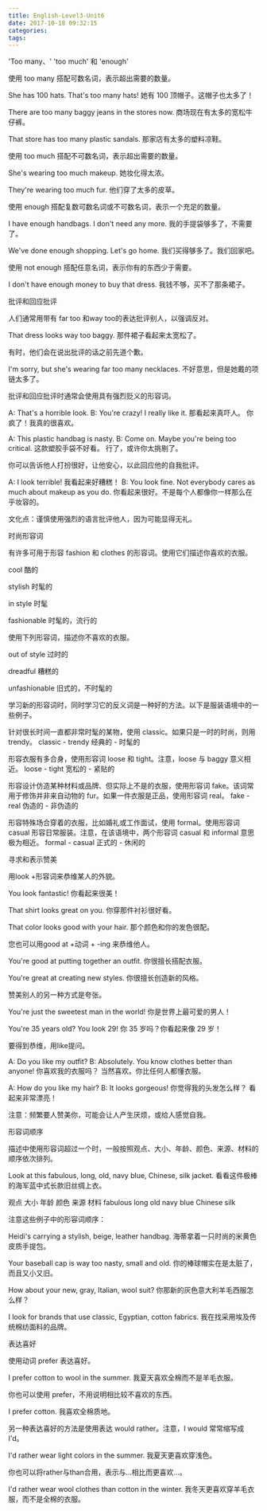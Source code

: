 ```yaml
---
title: English-Level3-Unit6
date: 2017-10-18 09:32:15
categories:
tags:
---
```



'Too many、' 'too much' 和 'enough'

使用 too many 搭配可数名词，表示超出需要的数量。
 

She has 100 hats. That's too many hats!	她有 100 顶帽子。这帽子也太多了！

There are too many baggy jeans in the stores now.	商场现在有太多的宽松牛仔裤。

That store has too many plastic sandals.	那家店有太多的塑料凉鞋。

使用 too much 搭配不可数名词，表示超出需要的数量。
 

She's wearing too much makeup.	她妆化得太浓。

They're wearing too much fur.	他们穿了太多的皮草。
 
使用 enough 搭配复数可数名词或不可数名词，表示一个充足的数量。
 

I have enough handbags. I don't need any more.	我的手提袋够多了，不需要了。

We've done enough shopping. Let's go home.	我们买得够多了。我们回家吧。

使用 not enough 搭配任意名词，表示你有的东西少于需要。
 

I don't have enough money to buy that dress.	我钱不够，买不了那条裙子。
 


批评和回应批评
 
人们通常用带有 far too 和way too的表达批评别人，以强调反对。
 

That dress looks way too baggy.	 	那件裙子看起来太宽松了。
 
有时，他们会在说出批评的话之前先道个歉。
 

I'm sorry, but she's wearing far too many necklaces.	 	不好意思，但是她戴的项链太多了。
 
批评和回应批评时通常会使用具有强烈贬义的形容词。
 

A: That's a horrible look.
B: You're crazy! I really like it.	 	那看起来真吓人。
你疯了！我真的很喜欢。
 	 	 	 

A: This plastic handbag is nasty.
B: Come on. Maybe you're being too critical.	 	这款塑胶手袋不好看。
行了，或许你太挑剔了。
 
你可以告诉他人打扮很好，让他安心，以此回应他的自我批评。
 

A: I look terrible!	 	我看起来好糟糕！
B: You look fine. Not everybody cares as much about makeup as you do.	 	你看起来很好。不是每个人都像你一样那么在乎妆容的。
 	 
文化点：谨慎使用强烈的语言批评他人，因为可能显得无礼。





时尚形容词

有许多可用于形容 fashion 和 clothes 的形容词。使用它们描述你喜欢的衣服。

cool	酷的

stylish	时髦的

in style	时髦

fashionable	时髦的，流行的

使用下列形容词，描述你不喜欢的衣服。

out of style	过时的

dreadful	糟糕的

unfashionable	旧式的，不时髦的
 
学习新的形容词时，同时学习它的反义词是一种好的方法。以下是服装语境中的一些例子。

针对很长时间一直都非常时髦的某物，使用 classic。如果只是一时的时尚，则用 trendy。
classic - trendy	经典的 - 时髦的

形容衣服有多合身，使用形容词 loose 和 tight。注意，loose 与 baggy 意义相近。
loose - tight	宽松的 - 紧贴的
 
形容设计仿造某种材料或品牌、但实际上不是的衣服，使用形容词 fake。该词常用于修饰并非来自动物的 fur。如果一件衣服是正品，使用形容词 real。
fake - real	                                  伪造的 - 非伪造的	 	 
 
形容特殊场合穿着的衣服，比如婚礼或工作面试，使用 formal。使用形容词 casual 形容日常服装。注意，在该语境中，两个形容词 casual 和 informal 意思极为相近。
formal - casual	                           正式的 - 休闲的	 	 
 
寻求和表示赞美
 
用look +形容词来恭维某人的外貌。
 

You look fantastic!	你看起来很美！

That shirt looks great on you.	你穿那件衬衫很好看。

That color looks good with your hair.	那个颜色和你的发色很配。
 
您也可以用good at +动词 + -ing 来恭维他人。
 

You're good at putting together an outfit.	你很擅长搭配衣服。

You're great at creating new styles.	你很擅长创造新的风格。
 
赞美别人的另一种方式是夸张。
 

You're just the sweetest man in the world!	你是世界上最可爱的男人！

You're 35 years old? You look 29!	你 35 岁吗？你看起来像 29 岁！
 
要得到恭维，用like提问。
 

A: Do you like my outfit?
B: Absolutely. You know clothes better than anyone!	你喜欢我的衣服吗？
当然喜欢。你比任何人都懂衣服。

A: How do you like my hair?
B: It looks gorgeous!	你觉得我的头发怎么样？
看起来非常漂亮！
 
注意：频繁要人赞美你，可能会让人产生厌烦，或给人感觉自我。


形容词顺序
 
描述中使用形容词超过一个时，一般按照观点、大小、年龄、颜色、来源、材料的顺序依次排列。
 

Look at this fabulous, long, old, navy blue, Chinese, silk jacket.	看看这件极棒的海军蓝中式长款旧丝绸上衣。
 
观点	大小	年龄	颜色	来源	材料
fabulous	long	old	navy blue	Chinese	silk
 
注意这些例子中的形容词顺序：
 

Heidi's carrying a stylish, beige, leather handbag.	海蒂拿着一只时尚的米黄色皮质手提包。

Your baseball cap is way too nasty, small and old.	你的棒球帽实在是太脏了，而且又小又旧。

How about your new, gray, Italian, wool suit?	你那新的灰色意大利羊毛西服怎么样？

I look for brands that use classic, Egyptian, cotton fabrics.	我在找采用埃及传统棉纺面料的品牌。




表达喜好

使用动词 prefer 表达喜好。
 

I prefer cotton to wool in the summer.	我夏天喜欢全棉而不是羊毛衣服。

你也可以使用 prefer，不用说明相比较不喜欢的东西。
 

I prefer cotton.	我喜欢全棉质地。

另一种表达喜好的方法是使用表达 would rather。注意，I would 常常缩写成 I'd。
 	 

I'd rather wear light colors in the summer.	我夏天更喜欢穿浅色。

你也可以将rather与than合用，表示与...相比而更喜欢...。
 

I'd rather wear wool clothes than cotton in the winter.	我冬天更喜欢穿羊毛衣服，而不是全棉的衣服。